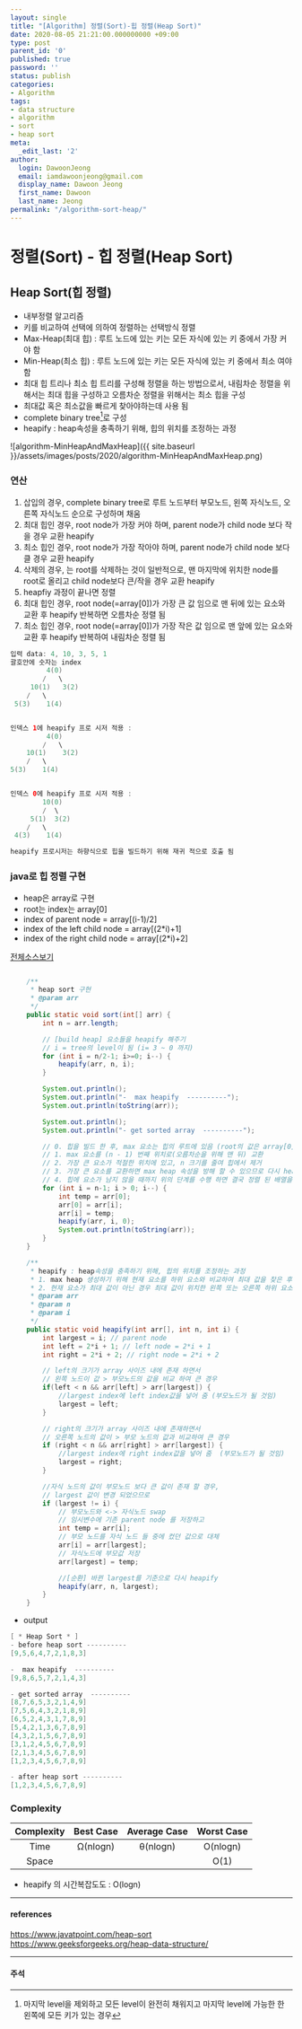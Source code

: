 ```yaml
---
layout: single
title: "[Algorithm] 정렬(Sort)-힙 정렬(Heap Sort)"
date: 2020-08-05 21:21:00.000000000 +09:00
type: post
parent_id: '0'
published: true
password: ''
status: publish
categories:
- Algorithm
tags:
- data structure
- algorithm
- sort
- heap sort
meta:
  _edit_last: '2'
author:
  login: DawoonJeong
  email: iamdawoonjeong@gmail.com
  display_name: Dawoon Jeong
  first_name: Dawoon
  last_name: Jeong
permalink: "/algorithm-sort-heap/"
---
```

# 정렬(Sort) - 힙 정렬(Heap Sort)

## Heap Sort(힙 정렬)
- 내부정렬 알고리즘
- 키를 비교하여 선택에 의하여 정렬하는 선택방식 정렬
- Max-Heap(최대 힙) : 루트 노드에 있는 키는 모든 자식에 있는 키 중에서 가장 커야 함
- Min-Heap(최소 힙) : 루트 노드에 있는 키는 모든 자식에 있는 키 중에서 최소 여야 함
- 최대 힙 트리나 최소 힙 트리를 구성해 정렬을 하는 방법으로서, 내림차순 정렬을 위해서는 최대 힙을 구성하고 오름차순 정렬을 위해서는 최소 힙을 구성
- 최대값 혹은 최소값을 빠르게 찾아야하는데 사용 됨
- complete binary tree[^1]로 구성
- heapify : heap속성을 충족하기 위해, 힙의 위치를 ​​조정하는 과정


![algorithm-MinHeapAndMaxHeap]({{ site.baseurl }}/assets/images/posts/2020/algorithm-MinHeapAndMaxHeap.png)


### 연산
1. 삽입의 경우, complete binary tree로 루트 노드부터 부모노드, 왼쪽 자식노드, 오른쪽 자식노드 순으로 구성하며 채움
2. 최대 힙인 경우, root node가 가장 커야 하며, parent node가 child node 보다 작을 경우 교환 heapify
3. 최소 힙인 경우, root node가 가장 작아야 하며, parent node가 child node 보다 클 경우 교환 heapify
4. 삭제의 경우, 는 root를 삭제하는 것이 일반적으로, 맨 마지막에 위치한 node를 root로 올리고 child node보다 큰/작을 경우 교환 heapify
5. heapfiy 과정이 끝나면 정렬
6. 최대 힙인 경우, root node(=array[0])가 가장 큰 값 임으로 맨 뒤에 있는 요소와 교환 후 heapify 반복하면 오름차순 정렬 됨
7. 최소 힙인 경우, root node(=array[0])가 가장 작은 값 임으로 맨 앞에 있는 요소와 교환 후 heapify 반복하여 내림차순 정렬 됨


```java
입력 data: 4, 10, 3, 5, 1
괄호안에 숫자는 index
         4(0)
        /   \
     10(1)   3(2)
    /   \
 5(3)    1(4)


인덱스 1에 heapify 프로 시저 적용 :
         4(0)
        /   \
    10(1)    3(2)
    /   \
5(3)    1(4)


인덱스 0에 heapify 프로 시저 적용 :
        10(0)
        /  \
     5(1)  3(2)
    /   \
 4(3)    1(4)

heapify 프로시저는 하향식으로 힙을 빌드하기 위해 재귀 적으로 호출 됨
```


### java로 힙 정렬 구현
- heap은 array로 구현
- root는 index는 array[0]
- index of parent node = array[(i-1)/2]
- index of the left child node = array[(2*i)+1]
- index of the right child node = array[(2*i)+2]


[전체소스보기](https://github.com/iamdawoonjeong/java-datastructure-algorithm/blob/master/java-datastructure/src/sort/heap/HeapSortMain.java)


```java

    /**
     * heap sort 구현
     * @param arr
     */
    public static void sort(int[] arr) {
        int n = arr.length;

        // [build heap] 요소들을 heapify 해주기
        // i = tree의 level이 됨 (i= 3 ~ 0 까지)
        for (int i = n/2-1; i>=0; i--) {
            heapify(arr, n, i);
        }

        System.out.println();
        System.out.println("-  max heapify  ----------");
        System.out.println(toString(arr));

        System.out.println();
        System.out.println("- get sorted array  ----------");

        // 0. 힙을 빌드 한 후, max 요소는 힙의 루트에 있음 (root의 값은 array[0]으로 제일 큰 값이 됨 )
        // 1. max 요소를 (n - 1) 번째 위치로(오름차순을 위해 맨 뒤) 교환
        // 2. 가장 큰 요소가 적절한 위치에 있고, n 크기를 줄여 힙에서 제거
        // 3. 가장 큰 요소를 교환하면 max heap 속성을 방해 할 수 있으므로 다시 heapify
        // 4. 힙에 요소가 남지 ​​않을 때까지 위의 단계를 수행 하면 결국 정렬 된 배열을 얻게 됨
        for (int i = n-1; i > 0; i--) {
            int temp = arr[0];
            arr[0] = arr[i];
            arr[i] = temp;
            heapify(arr, i, 0);
            System.out.println(toString(arr));
        }
    }

    /**
     * heapify : heap속성을 충족하기 위해, 힙의 위치를 ​​조정하는 과정
     * 1. max heap 생성하기 위해 현재 요소를 하위 요소와 비교하여 최대 값을 찾은 후
     * 2. 현재 요소가 최대 값이 아닌 경우 최대 값이 위치한 왼쪽 또는 오른쪽 하위 요소로 교환
     * @param arr
     * @param n
     * @param i
     */
    public static void heapify(int arr[], int n, int i) {
        int largest = i; // parent node
        int left = 2*i + 1; // left node = 2*i + 1
        int right = 2*i + 2; // right node = 2*i + 2

        // left의 크기가 array 사이즈 내에 존재 하면서
        // 왼쪽 노드이 값 > 부모노드의 값을 비교 하여 큰 경우
        if(left < n && arr[left] > arr[largest]) {
            //largest index에 left index값을 넣어 줌 (부모노드가 될 것임)
            largest = left;
        }

        // right의 크기가 array 사이즈 내에 존재하면서
        // 오른쪽 노드의 값이 > 부모 노드의 값과 비교하여 큰 경우
        if (right < n && arr[right] > arr[largest]) {
            //largest index에 right index값을 넣어 줌  (부모노드가 될 것임)
            largest = right;
        }

        //자식 노드의 값이 부모노드 보다 큰 값이 존재 할 경우,
        // largest 값이 변경 되었으므로
        if (largest != i) {
            // 부모노드와 <-> 자식노드 swap   
            // 임시변수에 기존 parent node 를 저장하고
            int temp = arr[i];
            // 부모 노드를 자식 노드 들 중에 컸던 값으로 대체  
            arr[i] = arr[largest];
            // 자식노드에 부모값 저장
            arr[largest] = temp;

            //[순환] 바뀐 largest를 기준으로 다시 heapify
            heapify(arr, n, largest);
        }
    }
```


- output


```java
[ * Heap Sort * ]
- before heap sort ----------
[9,5,6,4,7,2,1,8,3]

-  max heapify  ----------
[9,8,6,5,7,2,1,4,3]

- get sorted array  ----------
[8,7,6,5,3,2,1,4,9]
[7,5,6,4,3,2,1,8,9]
[6,5,2,4,3,1,7,8,9]
[5,4,2,1,3,6,7,8,9]
[4,3,2,1,5,6,7,8,9]
[3,1,2,4,5,6,7,8,9]
[2,1,3,4,5,6,7,8,9]
[1,2,3,4,5,6,7,8,9]

- after heap sort ----------
[1,2,3,4,5,6,7,8,9]

```


### Complexity


| Complexity | Best Case | Average Case | Worst Case |
|:--------:|:--------:|:--------:|:--------:|
| Time | Ω(nlogn) | θ(nlogn) | O(nlogn) |
| Space | | | O(1) |


- heapify 의 시간복잡도도 :  O(logn)


---

#### references
<https://www.javatpoint.com/heap-sort>  
<https://www.geeksforgeeks.org/heap-data-structure/>  



---
#### 주석
[^1]:마지막 level을 제외하고 모든 level이 완전히 채워지고 마지막 level에 가능한 한 왼쪽에 모든 키가 있는 경우  
